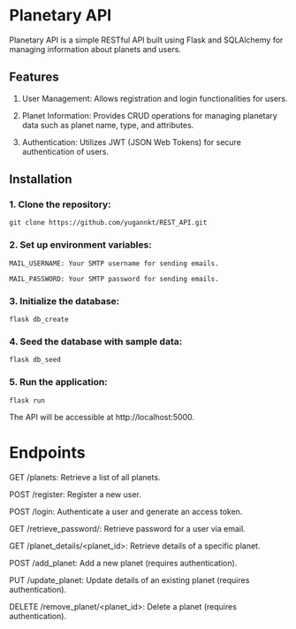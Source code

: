 # Planetary API

Planetary API is a simple RESTful API built using Flask and SQLAlchemy for managing information about planets and users.


## Features

1. User Management: Allows registration and login functionalities for users.

2. Planet Information: Provides CRUD operations for managing planetary data such as planet name, type, and attributes.

3. Authentication: Utilizes JWT (JSON Web Tokens) for secure authentication of users.


## Installation

### 1. Clone the repository:

``` git clone https://github.com/yugannkt/REST_API.git ```

### 2. Set up environment variables:

```MAIL_USERNAME: Your SMTP username for sending emails.```

```MAIL_PASSWORD: Your SMTP password for sending emails.```


### 3. Initialize the database:
```flask db_create```

### 4. Seed the database with sample data:
```flask db_seed```

### 5. Run the application:
```flask run```

The API will be accessible at http://localhost:5000.

# Endpoints
GET /planets: Retrieve a list of all planets.

POST /register: Register a new user.

POST /login: Authenticate a user and generate an access token.

GET /retrieve_password/<email>: Retrieve password for a user via email.

GET /planet_details/<planet_id>: Retrieve details of a specific planet.

POST /add_planet: Add a new planet (requires authentication).

PUT /update_planet: Update details of an existing planet (requires authentication).

DELETE /remove_planet/<planet_id>: Delete a planet (requires authentication).

